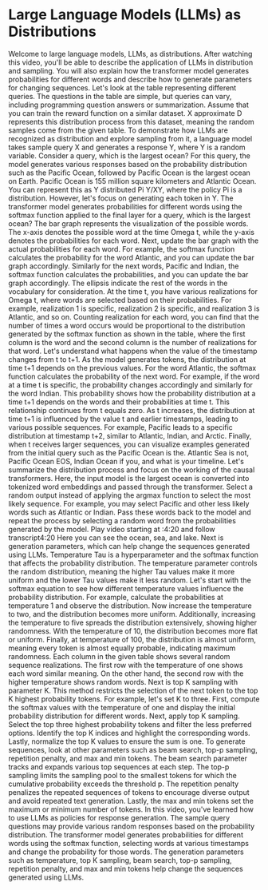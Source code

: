 # Large Language Models (LLMs) as Distributions
Welcome to large language models, LLMs, as distributions.
After watching this video, you'll be able to describe the application of LLMs in distribution and sampling.
You will also explain how the transformer model generates probabilities for different words and describe how to generate parameters for changing sequences.
Let's look at the table representing different queries.
The questions in the table are simple, but queries can vary, including programming question answers or summarization.
Assume that you can train the reward function on a similar dataset.
X approximate D represents this distribution process from this dataset, meaning the random samples come from the given table.
To demonstrate how LLMs are recognized as distribution and explore sampling from it, a language model takes sample query X and generates a response Y, where Y is a random variable.
Consider a query, which is the largest ocean? For this query, the model generates various responses based on the probability distribution such as the Pacific Ocean, followed by Pacific Ocean is the largest ocean on Earth.
Pacific Ocean is 155 million square kilometers and Atlantic Ocean.
You can represent this as Y distributed Pi Y/XY, where the policy Pi is a distribution.
However, let's focus on generating each token in Y.
The transformer model generates probabilities for different words using the softmax function applied to the final layer for a query, which is the largest ocean? The bar graph represents the visualization of the possible words.
The x-axis denotes the possible word at the time Omega t, while the y-axis denotes the probabilities for each word.
Next, update the bar graph with the actual probabilities for each word.
For example, the softmax function calculates the probability for the word Atlantic, and you can update the bar graph accordingly.
Similarly for the next words, Pacific and Indian, the softmax function calculates the probabilities, and you can update the bar graph accordingly.
The ellipsis indicate the rest of the words in the vocabulary for consideration.
At the time t, you have various realizations for Omega t, where words are selected based on their probabilities.
For example, realization 1 is specific, realization 2 is specific, and realization 3 is Atlantic, and so on.
Counting realization for each word, you can find that the number of times a word occurs would be proportional to the distribution generated by the softmax function as shown in the table, where the first column is the word and the second column is the number of realizations for that word.
Let's understand what happens when the value of the timestamp changes from t to t+1.
As the model generates tokens, the distribution at time t+1 depends on the previous values.
For the word Atlantic, the softmax function calculates the probability of the next word.
For example, if the word at a time t is specific, the probability changes accordingly and similarly for the word Indian.
This probability shows how the probability distribution at a time t+1 depends on the words and their probabilities at time t.
This relationship continues from t equals zero.
As t increases, the distribution at time t+1 is influenced by the value t and earlier timestamps, leading to various possible sequences.
For example, Pacific leads to a specific distribution at timestamp t+2, similar to Atlantic, Indian, and Arctic.
Finally, when t receives larger sequences, you can visualize examples generated from the initial query such as the Pacific Ocean is the.
Atlantic Sea is not, Pacific Ocean EOS, Indian Ocean if you, and what is your timeline.
Let's summarize the distribution process and focus on the working of the causal transformers.
Here, the input model is the largest ocean is converted into tokenized word embeddings and passed through the transformer.
Select a random output instead of applying the argmax function to select the most likely sequence.
For example, you may select Pacific and other less likely words such as Atlantic or Indian.
Pass these words back to the model and repeat the process by selecting a random word from the probabilities generated by the model.
Play video starting at :4:20 and follow transcript4:20
Here you can see the ocean, sea, and lake.
Next is generation parameters, which can help change the sequences generated using LLMs.
Temperature Tau is a hyperparameter and the softmax function that affects the probability distribution.
The temperature parameter controls the random distribution, meaning the higher Tau values make it more uniform and the lower Tau values make it less random.
Let's start with the softmax equation to see how different temperature values influence the probability distribution.
For example, calculate the probabilities at temperature 1 and observe the distribution.
Now increase the temperature to two, and the distribution becomes more uniform.
Additionally, increasing the temperature to five spreads the distribution extensively, showing higher randomness.
With the temperature of 10, the distribution becomes more flat or uniform.
Finally, at temperature of 100, the distribution is almost uniform, meaning every token is almost equally probable, indicating maximum randomness.
Each column in the given table shows several random sequence realizations.
The first row with the temperature of one shows each word similar meaning.
On the other hand, the second row with the higher temperature shows random words.
Next is top K sampling with parameter K.
This method restricts the selection of the next token to the top K highest probability tokens.
For example, let's set K to three.
First, compute the softmax values with the temperature of one and display the initial probability distribution for different words.
Next, apply top K sampling.
Select the top three highest probability tokens and filter the less preferred options.
Identify the top K indices and highlight the corresponding words.
Lastly, normalize the top K values to ensure the sum is one.
To generate sequences, look at other parameters such as beam search, top-p sampling, repetition penalty, and max and min tokens.
The beam search parameter tracks and expands various top sequences at each step.
The top-p sampling limits the sampling pool to the smallest tokens for which the cumulative probability exceeds the threshold p.
The repetition penalty penalizes the repeated sequences of tokens to encourage diverse output and avoid repeated text generation.
Lastly, the max and min tokens set the maximum or minimum number of tokens.
In this video, you've learned how to use LLMs as policies for response generation.
The sample query questions may provide various random responses based on the probability distribution.
The transformer model generates probabilities for different words using the softmax function, selecting words at various timestamps and change the probability for those words.
The generation parameters such as temperature, top K sampling, beam search, top-p sampling, repetition penalty, and max and min tokens help change the sequences generated using LLMs.